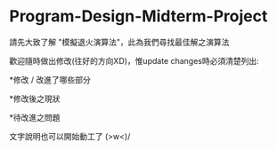# Program-Design-Midterm-Project

請先大致了解 "模擬退火演算法"，此為我們尋找最佳解之演算法

歡迎隨時做出修改(往好的方向XD)，惟update changes時必須清楚列出:

*修改 / 改進了哪些部分

*修改後之現狀

*待改進之問題

文字說明也可以開始動工了 \(>w<)/
